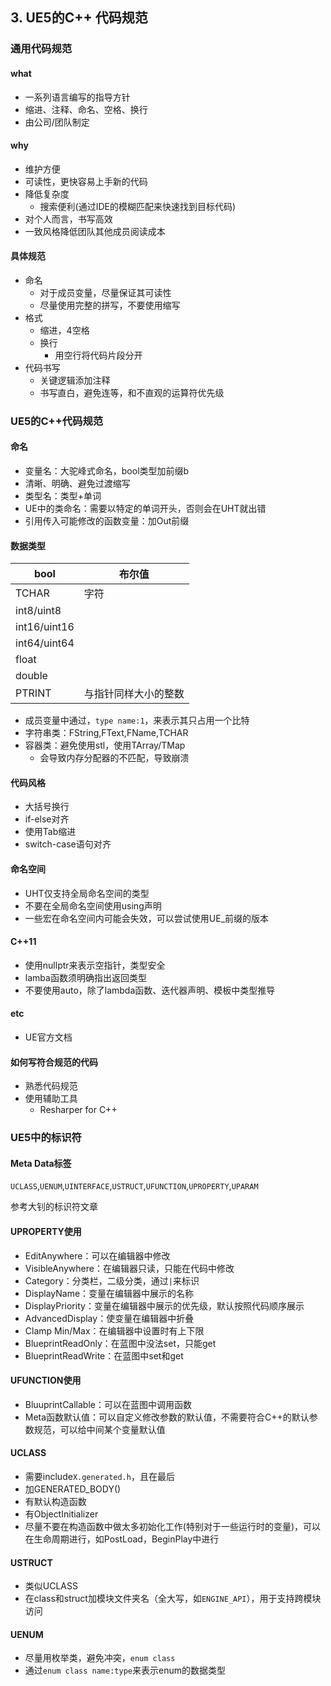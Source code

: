 ## 3. UE5的C++ 代码规范

### 通用代码规范

#### what

- 一系列语言编写的指导方针
- 缩进、注释、命名、空格、换行
- 由公司/团队制定

#### why

- 维护方便
- 可读性，更快容易上手新的代码
- 降低复杂度
  - 搜索便利(通过IDE的模糊匹配来快速找到目标代码)
- 对个人而言，书写高效
- 一致风格降低团队其他成员阅读成本

#### 具体规范

- 命名
  - 对于成员变量，尽量保证其可读性
  - 尽量使用完整的拼写，不要使用缩写
- 格式
  - 缩进，4空格
  - 换行
    - 用空行将代码片段分开
- 代码书写
  - 关键逻辑添加注释
  - 书写直白，避免连等，和不直观的运算符优先级

### UE5的C++代码规范

#### 命名

- 变量名：大驼峰式命名，bool类型加前缀b
- 清晰、明确、避免过渡缩写
- 类型名：类型+单词
- UE中的类命名：需要以特定的单词开头，否则会在UHT就出错
- 引用传入可能修改的函数变量：加Out前缀

#### 数据类型

| bool         | 布尔值               |
| ------------ | -------------------- |
| TCHAR        | 字符                 |
| int8/uint8   |                      |
| int16/uint16 |                      |
| int64/uint64 |                      |
| float        |                      |
| double       |                      |
| PTRINT       | 与指针同样大小的整数 |

- 成员变量中通过，`type name:1`，来表示其只占用一个比特
- 字符串类：FString,FText,FName,TCHAR
- 容器类：避免使用stl，使用TArray/TMap
  - 会导致内存分配器的不匹配，导致崩溃

#### 代码风格

- 大括号换行
- if-else对齐
- 使用Tab缩进
- switch-case语句对齐

#### 命名空间

- UHT仅支持全局命名空间的类型
- 不要在全局命名空间使用using声明
- 一些宏在命名空间内可能会失效，可以尝试使用UE_前缀的版本

#### C++11

- 使用nullptr来表示空指针，类型安全
- lamba函数须明确指出返回类型
- 不要使用auto，除了lambda函数、迭代器声明、模板中类型推导

#### etc

- UE官方文档

#### 如何写符合规范的代码

- 熟悉代码规范
- 使用辅助工具
  - Resharper for C++

### UE5中的标识符

#### Meta Data标签

`UCLASS`,`UENUM`,`UINTERFACE`,`USTRUCT`,`UFUNCTION`,`UPROPERTY`,`UPARAM`

参考大钊的标识符文章

#### UPROPERTY使用

- EditAnywhere：可以在编辑器中修改
- VisibleAnywhere：在编辑器只读，只能在代码中修改
- Category：分类栏，二级分类，通过`|`来标识
- DisplayName：变量在编辑器中展示的名称
- DisplayPriority：变量在编辑器中展示的优先级，默认按照代码顺序展示
- AdvancedDisplay：使变量在编辑器中折叠
- Clamp Min/Max：在编辑器中设置时有上下限
- BlueprintReadOnly：在蓝图中没法set，只能get
- BlueprintReadWrite：在蓝图中set和get

#### UFUNCTION使用

- BluuprintCallable：可以在蓝图中调用函数
- Meta函数默认值：可以自定义修改参数的默认值，不需要符合C++的默认参数规范，可以给中间某个变量默认值

#### UCLASS

- 需要include`X.generated.h`，且在最后
- 加GENERATED_BODY()
- 有默认构造函数
- 有ObjectInitializer
- 尽量不要在构造函数中做太多初始化工作(特别对于一些运行时的变量)，可以在生命周期进行，如PostLoad，BeginPlay中进行

#### USTRUCT

- 类似UCLASS
- 在class和struct加模块文件夹名（全大写，如`ENGINE_API`），用于支持跨模块访问

#### UENUM

- 尽量用枚举类，避免冲突，`enum class`
- 通过`enum class name:type`来表示enum的数据类型